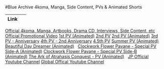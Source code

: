#Blue Archive 4koma, Manga, Side Content, PVs & Animated Shorts

Link | &nbsp;
-----|-----
[Official 4koma, Manga, Artbooks, Drama CD, Interviews, Side Content, etc](https://drive.google.com/drive/folders/1XNdrtS3qk2ChKiF32omwCdeZUzbG1Yn5) 
&nbsp;
[Official Promotional Video](https://www.youtube.com/watch?v=YHy8JmWX3kw) 
[1st PV (Animated)](https://www.youtube.com/watch?v=-xHqglB973c)
[2nd PV](https://www.youtube.com/watch?v=Chh_rhWqvAA)
[2nd PV (Animated)](https://www.youtube.com/watch?v=NhTcck9ShqI)
[3rd PV - Anniversary](https://www.youtube.com/watch?v=RgHiiuahpRU)
[4th PV - 2nd Anniversary](https://www.youtube.com/watch?v=4rDOsvzTicY&)
[4.5th PV](https://www.youtube.com/watch?v=N8g9B0zEXpM)
[Summer PV (Animated)](https://www.youtube.com/watch?v=T5wNrdOMrNg&)
[Beautiful Day Dreamer (Animated)](https://www.youtube.com/watch?v=PNJhdtq6srg&)
&nbsp;
[Clockwork Flower Pavane - Special PV Side-A (Animated)](https://www.youtube.com/watch?v=1lBIbTf2btQ)
[Clockwork Flower Pavane - Special PV Side-B (Animated)](https://www.youtube.com/watch?v=v9j9lIsNTtw)
[The Ark of Atrahasis Conquest - PV (Animated)](https://www.youtube.com/watch?v=u2d8GHRzxCQ&)
&nbsp;
[JP Official Youtube Channel](https://www.youtube.com/@BlueArchive_JP/videos)
[Global Offical Youtube Channel](https://www.youtube.com/@bluearchive_Global/videos)